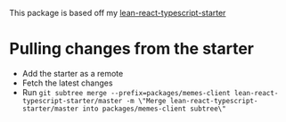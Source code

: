 This package is based off my [lean-react-typescript-starter](https://github.com/eloiqs/lean-react-typescript-starter)

# Pulling changes from the starter

- Add the starter as a remote
- Fetch the latest changes
- Run `git subtree merge --prefix=packages/memes-client lean-react-typescript-starter/master -m \"Merge lean-react-typescript-starter/master into packages/memes-client subtree\"`
